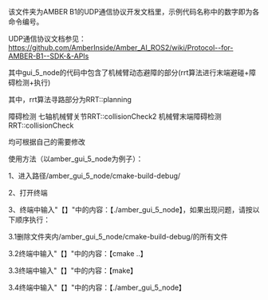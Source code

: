该文件夹为AMBER B1的UDP通信协议开发文档里，示例代码名称中的数字即为各命令编号。

UDP通信协议文档参见：https://github.com/AmberInside/Amber_AI_ROS2/wiki/Protocol--for-AMBER-B1--SDK-&-APIs

其中gui_5_node的代码中包含了机械臂动态避障的部分(rrt算法进行末端避碰+障碍检测+执行)

其中，rrt算法寻路部分为RRT::planning

障碍检测   七轴机械臂关节RRT::collisionCheck2    机械臂末端障碍检测RRT::collisionCheck

均可根据自己的需要修改

使用方法（以amber_gui_5_node为例子）：

1、进入路径/amber_gui_5_node/cmake-build-debug/

2、打开终端

3、终端中输入"【】"中的内容：【./amber_gui_5_node】，如果出现问题，请按以下顺序执行：

  3.1删除文件夹内/amber_gui_5_node/cmake-build-debug/的所有文件
  
  3.2终端中输入"【】"中的内容：【cmake ..】
  
  3.3终端中输入"【】"中的内容：【make】
  
  3.4终端中输入"【】"中的内容：【./amber_gui_5_node】
